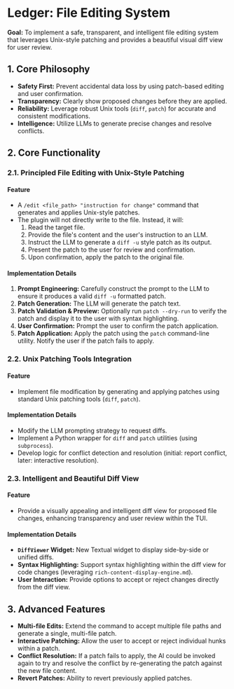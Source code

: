 
# Ledger: File Editing System

**Goal:** To implement a safe, transparent, and intelligent file editing system that leverages Unix-style patching and provides a beautiful visual diff view for user review.

## 1. Core Philosophy

- **Safety First:** Prevent accidental data loss by using patch-based editing and user confirmation.
- **Transparency:** Clearly show proposed changes before they are applied.
- **Reliability:** Leverage robust Unix tools (`diff`, `patch`) for accurate and consistent modifications.
- **Intelligence:** Utilize LLMs to generate precise changes and resolve conflicts.

## 2. Core Functionality

### 2.1. Principled File Editing with Unix-Style Patching

#### Feature

- A `/edit <file_path> "instruction for change"` command that generates and applies Unix-style patches.
- The plugin will not directly write to the file. Instead, it will:
    1.  Read the target file.
    2.  Provide the file's content and the user's instruction to an LLM.
    3.  Instruct the LLM to generate a `diff -u` style patch as its output.
    4.  Present the patch to the user for review and confirmation.
    5.  Upon confirmation, apply the patch to the original file.

#### Implementation Details

1.  **Prompt Engineering:** Carefully construct the prompt to the LLM to ensure it produces a valid `diff -u` formatted patch.
2.  **Patch Generation:** The LLM will generate the patch text.
3.  **Patch Validation & Preview:** Optionally run `patch --dry-run` to verify the patch and display it to the user with syntax highlighting.
4.  **User Confirmation:** Prompt the user to confirm the patch application.
5.  **Patch Application:** Apply the patch using the `patch` command-line utility. Notify the user if the patch fails to apply.

### 2.2. Unix Patching Tools Integration

#### Feature

- Implement file modification by generating and applying patches using standard Unix patching tools (`diff`, `patch`).

#### Implementation Details

-   Modify the LLM prompting strategy to request diffs.
-   Implement a Python wrapper for `diff` and `patch` utilities (using `subprocess`).
-   Develop logic for conflict detection and resolution (initial: report conflict, later: interactive resolution).

### 2.3. Intelligent and Beautiful Diff View

#### Feature

- Provide a visually appealing and intelligent diff view for proposed file changes, enhancing transparency and user review within the TUI.

#### Implementation Details

-   **`DiffViewer` Widget:** New Textual widget to display side-by-side or unified diffs.
-   **Syntax Highlighting:** Support syntax highlighting within the diff view for code changes (leveraging `rich-content-display-engine.md`).
-   **User Interaction:** Provide options to accept or reject changes directly from the diff view.

## 3. Advanced Features

-   **Multi-file Edits:** Extend the command to accept multiple file paths and generate a single, multi-file patch.
-   **Interactive Patching:** Allow the user to accept or reject individual hunks within a patch.
-   **Conflict Resolution:** If a patch fails to apply, the AI could be invoked again to try and resolve the conflict by re-generating the patch against the new file content.
-   **Revert Patches:** Ability to revert previously applied patches.
